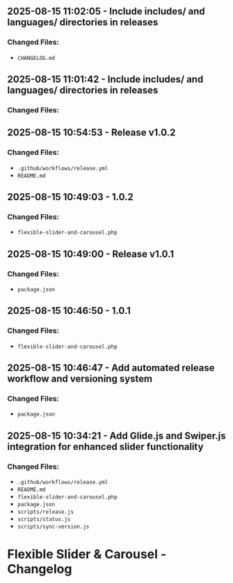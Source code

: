 ## 2025-08-15 11:02:05 - Include includes/ and languages/ directories in releases

### Changed Files:
- `CHANGELOG.md`

## 2025-08-15 11:01:42 - Include includes/ and languages/ directories in releases

### Changed Files:

## 2025-08-15 10:54:53 - Release v1.0.2

### Changed Files:
- `.github/workflows/release.yml`
- `README.md`

## 2025-08-15 10:49:03 - 1.0.2

### Changed Files:
- `flexible-slider-and-carousel.php`

## 2025-08-15 10:49:00 - Release v1.0.1

### Changed Files:
- `package.json`

## 2025-08-15 10:46:50 - 1.0.1

### Changed Files:
- `flexible-slider-and-carousel.php`

## 2025-08-15 10:46:47 - Add automated release workflow and versioning system

### Changed Files:
- `package.json`

## 2025-08-15 10:34:21 - Add Glide.js and Swiper.js integration for enhanced slider functionality

### Changed Files:
- `.github/workflows/release.yml`
- `README.md`
- `flexible-slider-and-carousel.php`
- `package.json`
- `scripts/release.js`
- `scripts/status.js`
- `scripts/sync-version.js`

# Flexible Slider & Carousel - Changelog
